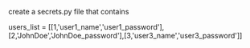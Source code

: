 create a secrets.py file that contains

users_list = [[1,'user1_name','user1_password'],[2,'JohnDoe','JohnDoe_password'],[3,'user3_name','user3_password']]

